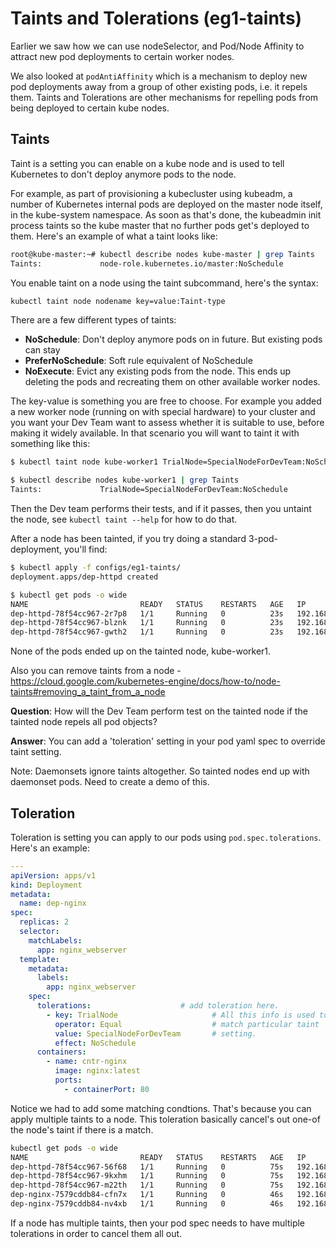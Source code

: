 # Taints and Tolerations (eg1-taints)

Earlier we saw how we can use nodeSelector, and Pod/Node Affinity to attract new pod deployments to certain worker nodes.

We also looked at `podAntiAffinity` which is a mechanism to deploy new pod deployments away from a group of other existing pods, i.e. it repels them. Taints and Tolerations are other mechanisms for repelling pods from being deployed to certain kube nodes.

## Taints

Taint is a setting you can enable on a kube node and is used to tell Kubernetes to don't deploy anymore pods to the node.

For example, as part of provisioning a kubecluster using kubeadm, a number of Kubernetes internal pods are deployed on the master node itself, in the kube-system namespace. As soon as that's done, the kubeadmin init process taints so the kube master that no further pods get's deployed to them. Here's an example of what a taint looks like:

```bash
root@kube-master:~# kubectl describe nodes kube-master | grep Taints
Taints:             node-role.kubernetes.io/master:NoSchedule
```

You enable taint on a node using the taint subcommand, here's the syntax:

```bash
kubectl taint node nodename key=value:Taint-type
```

There are a few different types of taints:

- **NoSchedule**: Don't deploy anymore pods on in future. But existing pods can stay
- **PreferNoSchedule**: Soft rule equivalent of NoSchedule
- **NoExecute**: Evict any existing pods from the node. This ends up deleting the pods and recreating them on other available worker nodes.

The key-value is something you are free to choose. For example you added a new worker node (running on with special hardware) to your cluster and you want your Dev Team want to assess whether it is suitable to use, before making it widely available. In that scenario you will want to taint it with something like this:

```bash
$ kubectl taint node kube-worker1 TrialNode=SpecialNodeForDevTeam:NoSchedule

$ kubectl describe nodes kube-worker1 | grep Taints
Taints:             TrialNode=SpecialNodeForDevTeam:NoSchedule
```

Then the Dev team performs their tests, and if it passes, then you untaint the node, see `kubectl taint --help` for how to do that.

After a node has been tainted, if you try doing a standard 3-pod-deployment, you'll find:

```bash
$ kubectl apply -f configs/eg1-taints/
deployment.apps/dep-httpd created

$ kubectl get pods -o wide
NAME                         READY   STATUS    RESTARTS   AGE   IP             NODE           NOMINATED NODE   READINESS GATES
dep-httpd-78f54cc967-2r7p8   1/1     Running   0          23s   192.168.2.13   kube-worker2   <none>           <none>
dep-httpd-78f54cc967-blznk   1/1     Running   0          23s   192.168.2.12   kube-worker2   <none>           <none>
dep-httpd-78f54cc967-gwth2   1/1     Running   0          23s   192.168.2.14   kube-worker2   <none>           <none>
```

None of the pods ended up on the tainted node, kube-worker1.

Also you can remove taints from a node - https://cloud.google.com/kubernetes-engine/docs/how-to/node-taints#removing_a_taint_from_a_node

**Question**: How will the Dev Team perform test on the tainted node if the tainted node repels all pod objects?

**Answer**: You can add a 'toleration' setting in your pod yaml spec to override taint setting.  

Note: Daemonsets ignore taints altogether. So tainted nodes end up with daemonset pods. Need to create a demo of this.

## Toleration

Toleration is setting you can apply to our pods using `pod.spec.tolerations`. Here's an example:

```yaml
---
apiVersion: apps/v1
kind: Deployment
metadata:
  name: dep-nginx
spec:
  replicas: 2
  selector:
    matchLabels:
      app: nginx_webserver
  template:
    metadata:
      labels:
        app: nginx_webserver
    spec:
      tolerations:                    # add toleration here.
        - key: TrialNode                     # All this info is used to
          operator: Equal                    # match particular taint
          value: SpecialNodeForDevTeam       # setting.
          effect: NoSchedule
      containers:
        - name: cntr-nginx
          image: nginx:latest
          ports:
            - containerPort: 80
```

Notice we had to add some matching condtions. That's because you can apply multiple taints to a node. This toleration basically cancel's out one-of the node's taint if there is a match.

```bash
kubectl get pods -o wide
NAME                         READY   STATUS    RESTARTS   AGE   IP             NODE           NOMINATED NODE   READINESS GATES
dep-httpd-78f54cc967-56f68   1/1     Running   0          75s   192.168.2.17   kube-worker2   <none>           <none>
dep-httpd-78f54cc967-9kxhm   1/1     Running   0          75s   192.168.2.18   kube-worker2   <none>           <none>
dep-httpd-78f54cc967-m22th   1/1     Running   0          75s   192.168.2.16   kube-worker2   <none>           <none>
dep-nginx-7579cddb84-cfn7x   1/1     Running   0          46s   192.168.1.10   kube-worker1   <none>           <none>
dep-nginx-7579cddb84-nv4xb   1/1     Running   0          46s   192.168.2.19   kube-worker2   <none>           <none>
```

If a node has multiple taints, then your pod spec needs to have multiple tolerations in order to cancel them all out.
